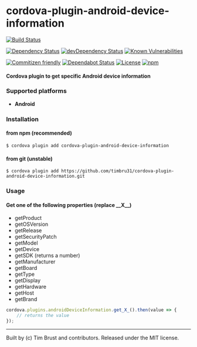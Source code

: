 # cordova-plugin-android-device-information

[![Build Status](https://travis-ci.org/timbru31/cordova-plugin-android-device-information.svg?branch=master)](https://travis-ci.org/timbru31/cordova-plugin-android-device-information)

[![Dependency Status](https://david-dm.org/timbru31/cordova-plugin-android-device-information.svg)](https://david-dm.org/timbru31/cordova-plugin-android-device-information)
[![devDependency Status](https://david-dm.org/timbru31/cordova-plugin-android-device-information/dev-status.svg)](https://david-dm.org/timbru31/cordova-plugin-android-device-information#info=devDependencies)
[![Known Vulnerabilities](https://snyk.io/test/github/timbru31/cordova-plugin-android-device-information/badge.svg)](https://snyk.io/test/github/timbru31/cordova-plugin-android-device-information)

[![Commitizen friendly](https://img.shields.io/badge/commitizen-friendly-brightgreen.svg)](https://commitizen.github.io/cz-cli/)
[![Dependabot Status](https://api.dependabot.com/badges/status?host=github&repo=timbru31/cordova-plugin-android-device-information)](https://dependabot.com)
[![License](https://img.shields.io/badge/License-MIT-blue.svg)](LICENSE)
[![npm](https://img.shields.io/npm/v/cordova-plugin-android-device-information.svg)](https://www.npmjs.com/package/cordova-plugin-android-device-information)

#### Cordova plugin to get specific Android device information

### Supported platforms

-   **Android**

### Installation

#### from npm (recommended)

`$ cordova plugin add cordova-plugin-android-device-information`

#### from git (unstable)

`$ cordova plugin add https://github.com/timbru31/cordova-plugin-android-device-information.git`

### Usage

#### Get one of the following properties (replace \_\_X\_\_)

-   getProduct
-   getOSVersion
-   getRelease
-   getSecurityPatch
-   getModel
-   getDevice
-   getSDK (returns a number)
-   getManufacturer
-   getBoard
-   getType
-   getDisplay
-   getHardware
-   getHost
-   getBrand

```js
cordova.plugins.androidDeviceInformation.get_X_().then(value => {
    // returns the value
});
```

---

Built by (c) Tim Brust and contributors. Released under the MIT license.
